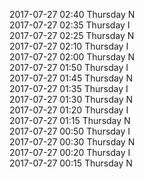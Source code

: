 2017-07-27 02:40 Thursday  N  
2017-07-27 02:35 Thursday  I  
2017-07-27 02:25 Thursday  N  
2017-07-27 02:10 Thursday  I  
2017-07-27 02:00 Thursday  N  
2017-07-27 01:50 Thursday  I  
2017-07-27 01:45 Thursday  N  
2017-07-27 01:35 Thursday  I  
2017-07-27 01:30 Thursday  N  
2017-07-27 01:20 Thursday  I  
2017-07-27 01:15 Thursday  N  
2017-07-27 00:50 Thursday  I  
2017-07-27 00:30 Thursday  N  
2017-07-27 00:20 Thursday  I  
2017-07-27 00:15 Thursday  N  
